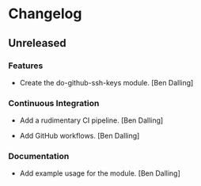 # Changelog


## Unreleased

### Features

* Create the do-github-ssh-keys module. [Ben Dalling]

### Continuous Integration

* Add a rudimentary CI pipeline. [Ben Dalling]

* Add GitHub workflows. [Ben Dalling]

### Documentation

* Add example usage for the module. [Ben Dalling]


